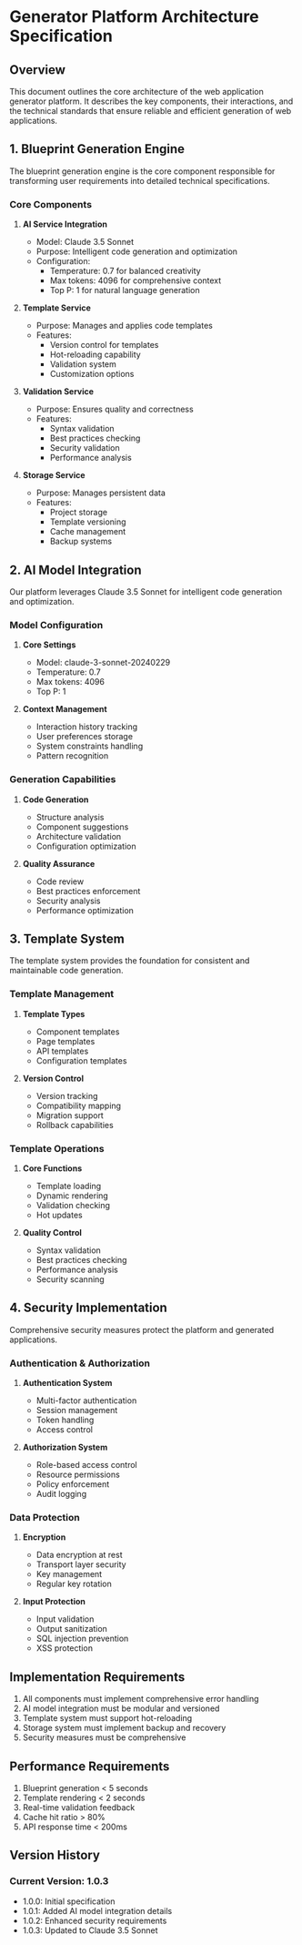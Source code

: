 # Generator Platform Architecture Specification

## Overview

This document outlines the core architecture of the web application generator platform. It describes the key components, their interactions, and the technical standards that ensure reliable and efficient generation of web applications.

## 1. Blueprint Generation Engine

The blueprint generation engine is the core component responsible for transforming user requirements into detailed technical specifications.

### Core Components

1. **AI Service Integration**
   - Model: Claude 3.5 Sonnet
   - Purpose: Intelligent code generation and optimization
   - Configuration:
     - Temperature: 0.7 for balanced creativity
     - Max tokens: 4096 for comprehensive context
     - Top P: 1 for natural language generation

2. **Template Service**
   - Purpose: Manages and applies code templates
   - Features:
     - Version control for templates
     - Hot-reloading capability
     - Validation system
     - Customization options

3. **Validation Service**
   - Purpose: Ensures quality and correctness
   - Features:
     - Syntax validation
     - Best practices checking
     - Security validation
     - Performance analysis

4. **Storage Service**
   - Purpose: Manages persistent data
   - Features:
     - Project storage
     - Template versioning
     - Cache management
     - Backup systems

## 2. AI Model Integration

Our platform leverages Claude 3.5 Sonnet for intelligent code generation and optimization.

### Model Configuration

1. **Core Settings**
   - Model: claude-3-sonnet-20240229
   - Temperature: 0.7
   - Max tokens: 4096
   - Top P: 1

2. **Context Management**
   - Interaction history tracking
   - User preferences storage
   - System constraints handling
   - Pattern recognition

### Generation Capabilities

1. **Code Generation**
   - Structure analysis
   - Component suggestions
   - Architecture validation
   - Configuration optimization

2. **Quality Assurance**
   - Code review
   - Best practices enforcement
   - Security analysis
   - Performance optimization

## 3. Template System

The template system provides the foundation for consistent and maintainable code generation.

### Template Management

1. **Template Types**
   - Component templates
   - Page templates
   - API templates
   - Configuration templates

2. **Version Control**
   - Version tracking
   - Compatibility mapping
   - Migration support
   - Rollback capabilities

### Template Operations

1. **Core Functions**
   - Template loading
   - Dynamic rendering
   - Validation checking
   - Hot updates

2. **Quality Control**
   - Syntax validation
   - Best practices checking
   - Performance analysis
   - Security scanning

## 4. Security Implementation

Comprehensive security measures protect the platform and generated applications.

### Authentication & Authorization

1. **Authentication System**
   - Multi-factor authentication
   - Session management
   - Token handling
   - Access control

2. **Authorization System**
   - Role-based access control
   - Resource permissions
   - Policy enforcement
   - Audit logging

### Data Protection

1. **Encryption**
   - Data encryption at rest
   - Transport layer security
   - Key management
   - Regular key rotation

2. **Input Protection**
   - Input validation
   - Output sanitization
   - SQL injection prevention
   - XSS protection

## Implementation Requirements

1. All components must implement comprehensive error handling
2. AI model integration must be modular and versioned
3. Template system must support hot-reloading
4. Storage system must implement backup and recovery
5. Security measures must be comprehensive

## Performance Requirements

1. Blueprint generation < 5 seconds
2. Template rendering < 2 seconds
3. Real-time validation feedback
4. Cache hit ratio > 80%
5. API response time < 200ms

## Version History

### Current Version: 1.0.3

- 1.0.0: Initial specification
- 1.0.1: Added AI model integration details
- 1.0.2: Enhanced security requirements
- 1.0.3: Updated to Claude 3.5 Sonnet 